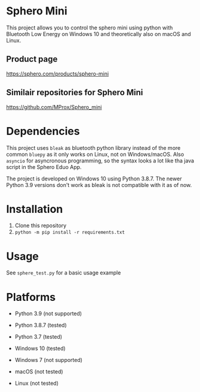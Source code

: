 # Sphero Mini
This project allows you to control the sphero mini using python with Bluetooth Low Energy on Windows 10 and theoretically also on macOS and Linux.

## Product page
https://sphero.com/products/sphero-mini

## Similair repositories for Sphero Mini
https://github.com/MProx/Sphero_mini

# Dependencies
This project uses ```bleak``` as bluetooth python library instead of the more common ```bluepy``` as it only works on Linux, not on Windows/macOS.
Also ```asyncio``` for asyncronous programming, so the syntax looks a lot like tha java script in the Sphero Eduo App.

The project is developed on Windows 10 using Python 3.8.7. The newer Python 3.9 versions don't work as bleak is not compatible with it as of now.

# Installation
1) Clone this repository
2) ```python -m pip install -r requirements.txt```

# Usage
See ```sphere_test.py``` for a basic usage example

# Platforms
- Python 3.9 (not supported)
- Python 3.8.7 (tested)
- Python 3.7 (tested)

- Windows 10 (tested)
- Windows 7 (not supported)
- macOS (not tested)
- Linux (not tested)

